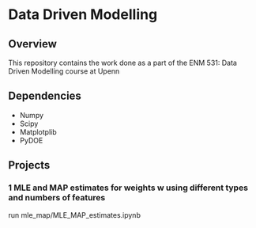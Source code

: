 # Data Driven Modelling

## Overview
This repository contains the work done as a part of the ENM 531: Data Driven Modelling course at Upenn 

## Dependencies
- Numpy
- Scipy
- Matplotplib
- PyDOE

## Projects

### 1 MLE and MAP estimates for weights w using different types and numbers of features

run mle\_map/MLE\_MAP\_estimates.ipynb

